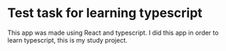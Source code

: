 # Test task for learning typescript

This app was made using React and typescript. I did this app in order to learn typescript, this is my study project.